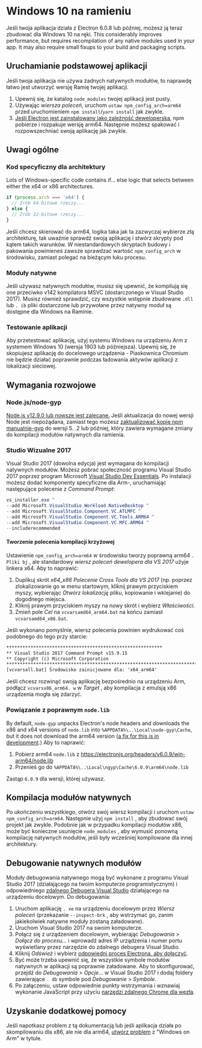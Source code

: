 # Windows 10 na ramieniu

Jeśli twoja aplikacja działa z Electron 6.0.8 lub później, możesz ją teraz zbudować dla Windows 10 na ręki. This considerably improves performance, but requires recompilation of any native modules used in your app. It may also require small fixups to your build and packaging scripts.

## Uruchamianie podstawowej aplikacji

Jeśli twoja aplikacja nie używa żadnych natywnych modułów, to naprawdę łatwo jest utworzyć wersję Ramię twojej aplikacji.

1. Upewnij się, że katalog `node_modules` twojej aplikacji jest pusty.
2. Używając _wiersza poleceń_, uruchom `ustaw npm_config_arch=arm64` przed uruchomieniem `npm install`/`yarn install` jak zwykle.
3. [Jeśli Electron jest zainstalowany jako zależność deweloperska](quick-start.md#prerequisites), npm pobierze i rozpakuje wersję arm64. Następnie możesz spakować i rozpowszechniać swoją aplikację jak zwykle.

## Uwagi ogólne

### Kod specyficzny dla architektury

Lots of Windows-specific code contains if... else logic that selects between either the x64 or x86 architectures.

```js
if (process.arch === 'x64') {
  // Zrób 64-bitowe rzeczy...
} else {
  // Zrób 32-bitowe rzeczy...
}
```

Jeśli chcesz skierować do arm64, logika taka jak ta zazwyczaj wybierze złą architekturę, tak uważnie sprawdź swoją aplikację i stwórz skrypty pod kątem takich warunków. W niestandardowych skryptach budowy i pakowania powinieneś zawsze sprawdzać wartość `npm_config_arch` w środowisku, zamiast polegać na bieżącym łuku procesu.

### Moduły natywne

Jeśli używasz natywnych modułów, musisz się upewnić, że kompilują się one przeciwko v142 kompilatora MSVC (dostarczonego w Visual Studio 2017). Musisz również sprawdzić, czy wszystkie wstępnie zbudowane `.dll` lub `. ib` pliki dostarczone lub przywołane przez natywny moduł są dostępne dla Windows na Raminie.

### Testowanie aplikacji

Aby przetestować aplikację, użyj systemu Windows na urządzeniu Arm z systemem Windows 10 (wersja 1903 lub późniejsza). Upewnij się, że skopiujesz aplikację do docelowego urządzenia - Piaskownica Chromium nie będzie działać poprawnie podczas ładowania aktywów aplikacji z lokalizacji sieciowej.

## Wymagania rozwojowe

### Node.js/node-gyp

[Node.js v12.9.0 lub nowsze jest zalecane.](https://nodejs.org/en/) Jeśli aktualizacja do nowej wersji Node jest niepożądana, zamiast tego możesz [zaktualizować kopię npm manualnie-gyp](https://github.com/nodejs/node-gyp/wiki/Updating-npm's-bundled-node-gyp) do wersji 5. .2 lub później, który zawiera wymagane zmiany do kompilacji modułów natywnych dla ramienia.

### Studio Wizualne 2017

Visual Studio 2017 (dowolna edycja) jest wymagana do kompilacji natywnych modułów. Możesz pobrać społeczność programu Visual Studio 2017 poprzez program Microsoft [Visual Studio Dev Essentials](https://visualstudio.microsoft.com/dev-essentials/). Po instalacji możesz dodać komponenty specyficzne dla Arm-, uruchamiając następujące polecenie z _Command Prompt_:

```powershell
vs_installer.exe ^
--add Microsoft.VisualStudio.Workload.NativeDesktop ^
--add Microsoft.VisualStudio.Component.VC.ATLMFC ^
--add Microsoft.VisualStudio.Component.VC.Tools.ARM64 ^
--add Microsoft.VisualStudio.Component.VC.MFC.ARM64 ^
--includerecommended
```

#### Tworzenie polecenia kompilacji krzyżowej

Ustawienie `npm_config_arch=arm64` w środowisku tworzy poprawną arm64 `. Pliki bj` , ale standardowy _wiersz poleceń dewelopera dla VS 2017_ użyje linkera x64. Aby to naprawić:

1. Duplikuj skrót _x64_x86 Polecenie Cross Tools dla VS 2017_ (np. poprzez zlokalizowanie go w menu startowym, kliknij prawym przyciskiem myszy, wybierając _Otwórz lokalizację pliku_, kopiowanie i wklejanie) do dogodnego miejsca.
2. Kliknij prawym przyciskiem myszy na nowy skrót i wybierz _Właściwości_.
3. Zmień pole _Cel_ na `vcvarsamd64_arm64.bat` na końcu zamiast `vcvarsamd64_x86.bat`.

Jeśli wykonano pomyślnie, wiersz polecenia powinien wydrukować coś podobnego do tego przy starcie:

```bat
**********************************************************
** Visual Studio 2017 Command Prompt v15.9.15
** Copyright (c) Microsoft Corporation
**************************************************************************************************************************************
[vcvarsall.bat] Środowisko zainicjowane dla: 'x64_arm64'
```

Jeśli chcesz rozwinąć swoją aplikację bezpośrednio na urządzeniu Arm, podłącz `vcvarsx86_arm64. w` w _Target_ , aby kompilacja z emulsją x86 urządzenia mogła się zdarzyć.

### Powiązanie z poprawnym `node.lib`

By default, `node-gyp` unpacks Electron's node headers and downloads the x86 and x64 versions of `node.lib` into `%APPDATA%\..\Local\node-gyp\Cache`, but it does not download the arm64 version ([a fix for this is in development](https://github.com/nodejs/node-gyp/pull/1875).) Aby to naprawić:

1. Pobierz arm64 `node.lib` z https://electronjs.org/headers/v6.0.9/win-arm64/node.lib
2. Przenieś go do `%APPDATA%\..\Local\ngyp\Cache\6.0.9\arm64\node.lib`

Zastąp `6.0.9` dla wersji, której używasz.

## Kompilacja modułów natywnych

Po ukończeniu wszystkiego, otwórz swój wiersz kompilacji i uruchom `ustaw npm_config_arch=arm64`. Następnie użyj `npm install` , aby zbudować swój projekt jak zwykle. Podobnie jak w przypadku kompilacji modułów x86, może być konieczne usunięcie `node_modules` , aby wymusić ponowną kompilację natywnych modułów, jeśli były wcześniej kompilowane dla innej architektury.

## Debugowanie natywnych modułów

Moduły debugowania natywnego mogą być wykonane z programu Visual Studio 2017 (działającego na twoim komputerze programistycznym) i odpowiedniego [zdalnego Debugera Visual Studio](https://docs.microsoft.com/en-us/visualstudio/debugger/remote-debugging-cpp?view=vs-2019) działającego na urządzeniu docelowym. Do debugowania:

1. Uruchom aplikację `. xe` na urządzeniu docelowym przez _Wiersz poleceń_ (przekazanie `--inspect-brk` , aby wstrzymać go, zanim jakiekolwiek natywne moduły zostaną załadowane).
2. Uruchom Visual Studio 2017 na swoim komputerze.
3. Połącz się z urządzeniem docelowym, wybierając _Debugowania > Dołącz do procesu..._ i wprowadź adres IP urządzenia i numer portu wyświetlany przez narzędzie do zdalnego debugera Visual Studio.
4. Kliknij _Odśwież_ i wybierz [odpowiedni proces Electrona, aby dołączyć](../development/debug-instructions-windows.md).
5. Być może trzeba upewnić się, że wszystkie symbole modułów natywnych w aplikacji są poprawnie załadowane. Aby to skonfigurować, przejdź do _Debugowania > Opcje..._ w Visual Studio 2017 i dodaj foldery zawierające `. db` symbole pod _Debugowanie > Symbole_.
6. Po załączeniu, ustaw odpowiednie punkty wstrzymania i wznawiaj wykonanie JavaScript przy użyciu [narzędzi zdalnego Chrome dla węzła](debugging-main-process.md).

## Uzyskanie dodatkowej pomocy

Jeśli napotkasz problem z tą dokumentacją lub jeśli aplikacja działa po skompilowaniu dla x86, ale nie dla arm64, [utwórz problem](../development/issues.md) z "Windows on Arm" w tytule.
